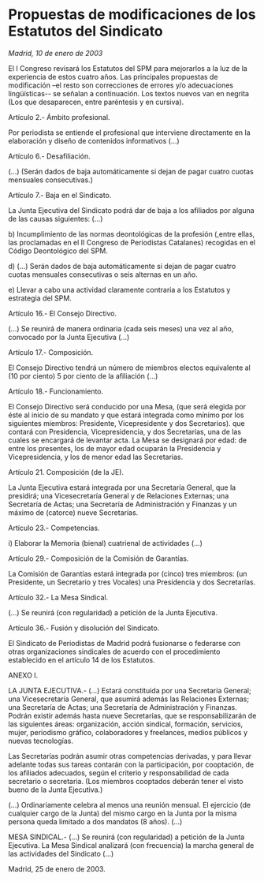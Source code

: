 # Propuestas de modificaciones de los Estatutos del Sindicato

*Madrid, 10 de enero de 2003*

El I Congreso revisará los Estatutos del SPM para mejorarlos a la luz de la experiencia de estos cuatro años. Las principales propuestas de modificación –el resto son correcciones de errores y/o adecuaciones lingüísticas-- se señalan a continuación. Los textos nuevos van en negrita (Los que desaparecen, entre paréntesis y en cursiva).

Artículo 2.- Ámbito profesional.

Por periodista se entiende el profesional que interviene directamente en la elaboración y diseño de contenidos informativos (...)

Artículo 6.- Desafiliación.

(...) (Serán dados de baja automáticamente si dejan de pagar cuatro cuotas mensuales consecutivas.)

Artículo 7.- Baja en el Sindicato.

La Junta Ejecutiva del Sindicato podrá dar de baja a los afiliados por alguna de las causas siguientes: (...)

b) Incumplimiento de las normas deontológicas de la profesión (,entre ellas, las proclamadas en el II Congreso de Periodistas Catalanes) recogidas en el Código Deontológico del SPM.

d) (...) Serán dados de baja automáticamente si dejan de pagar cuatro cuotas mensuales consecutivas o seis alternas en un año.

e) Llevar a cabo una actividad claramente contraria a los Estatutos y estrategia del SPM.

Artículo 16.- El Consejo Directivo.

(...) Se reunirá de manera ordinaria (cada seis meses) una vez al año, convocado por la Junta Ejecutiva (...)

Artículo 17.- Composición.

El Consejo Directivo tendrá un número de miembros electos equivalente al (10 por ciento) 5 por ciento de la afiliación (...)

Artículo 18.- Funcionamiento.

El Consejo Directivo será conducido por una Mesa, (que será elegida por éste al inicio de su mandato y que estará integrada como mínimo por los siguientes miembros: Presidente, Vicepresidente y dos Secretarios). que contará con Presidencia, Vicepresidencia, y dos Secretarías, una de las cuales se encargará de levantar acta. La Mesa se designará por edad: de entre los presentes, los de mayor edad ocuparán la Presidencia y Vicepresidencia, y los de menor edad las Secretarías.

Artículo 21. Composición (de la JE).

La Junta Ejecutiva estará integrada por una Secretaría General, que la presidirá; una Vicesecretaría General y de Relaciones Externas; una Secretaría de Actas; una Secretaría de Administración y Finanzas y un máximo de (catorce) nueve Secretarías.

Artículo 23.- Competencias.

i) Elaborar la Memoria (bienal) cuatrienal de actividades (...)

Artículo 29.- Composición de la Comisión de Garantías.

La Comisión de Garantías estará integrada por (cinco) tres miembros: (un Presidente, un Secretario y tres Vocales) una Presidencia y dos Secretarías.

Artículo 32.- La Mesa Sindical.

(...) Se reunirá (con regularidad) a petición de la Junta Ejecutiva.

Artículo 36.- Fusión y disolución del Sindicato.

El Sindicato de Periodistas de Madrid podrá fusionarse o federarse con otras organizaciones sindicales de acuerdo con el procedimiento establecido en el artículo 14 de los Estatutos.

ANEXO I.

LA JUNTA EJECUTIVA.- (...) Estará constituida por una Secretaría General; una Vicesecretaría General, que asumirá además las Relaciones Externas; una Secretaría de Actas; una Secretaría de Administración y Finanzas. Podrán existir además hasta nueve Secretarías, que se responsabilizarán de las siguientes áreas: organización, acción sindical, formación, servicios, mujer, periodismo gráfico, colaboradores y freelances, medios públicos y nuevas tecnologías.

Las Secretarías podrán asumir otras competencias derivadas, y para llevar adelante todas sus tareas contarán con la participación, por cooptación, de los afiliados adecuados, según el criterio y responsabilidad de cada secretario o secretaria. (Los miembros cooptados deberán tener el visto bueno de la Junta Ejecutiva.)

(...) Ordinariamente celebra al menos una reunión mensual. El ejercicio (de cualquier cargo de la Junta) del mismo cargo en la Junta por la misma persona queda limitado a dos mandatos (8 años). (...)

MESA SINDICAL.- (...) Se reunirá (con regularidad) a petición de la Junta Ejecutiva. La Mesa Sindical analizará (con frecuencia) la marcha general de las actividades del Sindicato (...)

Madrid, 25 de enero de 2003.
